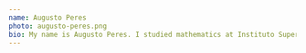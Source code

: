 ```yaml
---
name: Augusto Peres
photo: augusto-peres.png
bio: My name is Augusto Peres. I studied mathematics at Instituto Superior Técnico and am currently a researcher at Inductiva Research Labs. My main areas of interest are deep learning for combinatorial optimization, geometric deep learning and formal methods.
---
```

